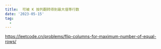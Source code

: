 ```yaml
---
title:  可被 K 按列翻转得到最大值等行数
date: '2023-05-15'
tag:
  - 
---
```

<https://leetcode.cn/problems/flip-columns-for-maximum-number-of-equal-rows/>
